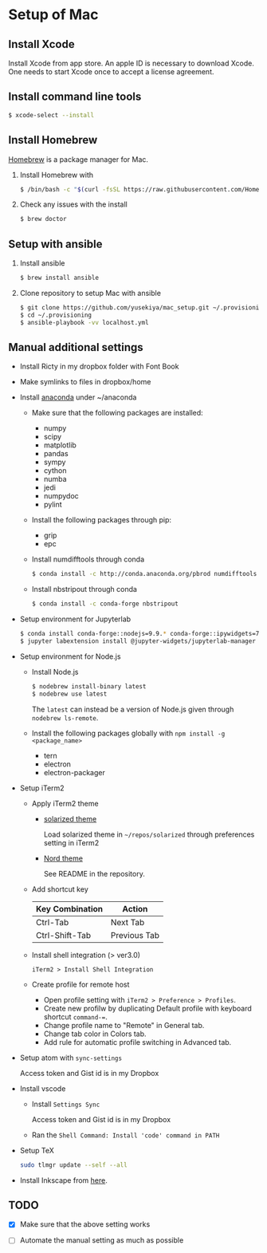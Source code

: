 # Setup of Mac

## Install Xcode

Install Xcode from app store.
An apple ID is necessary to download Xcode.
One needs to start Xcode once to accept a license agreement.


## Install command line tools

``` bash
$ xcode-select --install
```


## Install Homebrew

[Homebrew][1] is a package manager for Mac.

1. Install Homebrew with

   ``` bash
   $ /bin/bash -c "$(curl -fsSL https://raw.githubusercontent.com/Homebrew/install/master/install.sh)"
   ```

2. Check any issues with the install

   ``` bash
   $ brew doctor
   ```

## Setup with ansible

1. Install ansible

   ``` bash
   $ brew install ansible
   ```

2. Clone repository to setup Mac with ansible

   ``` bash
   $ git clone https://github.com/yusekiya/mac_setup.git ~/.provisioning
   $ cd ~/.provisioning
   $ ansible-playbook -vv localhost.yml
   ```


## Manual additional settings

- Install Ricty in my dropbox folder with Font Book
- Make symlinks to files in dropbox/home
- Install [anaconda][2] under ~/anaconda

    - Make sure that the following packages are installed:

        - numpy
        - scipy
        - matplotlib
        - pandas
        - sympy
        - cython
        - numba
        - jedi
        - numpydoc
        - pylint

    - Install the following packages through pip:

        - grip
        - epc

    - Install numdifftools through conda

      ``` bash
      $ conda install -c http://conda.anaconda.org/pbrod numdifftools
      ```

    - Install nbstripout through conda

      ``` bash
      $ conda install -c conda-forge nbstripout
      ```

- Setup environment for Jupyterlab

  ```bash
  $ conda install conda-forge::nodejs=9.9.* conda-forge::ipywidgets=7.2.* conda-forge::jupyterlab=0.32.*
  $ jupyter labextension install @jupyter-widgets/jupyterlab-manager jupyterlab_bokeh
  ```

- Setup environment for Node.js

    - Install Node.js

      ```bash
      $ nodebrew install-binary latest
      $ nodebrew use latest
      ```

      The `latest` can instead be a version of Node.js given through `nodebrew ls-remote`.

    - Install the following packages globally with `npm install -g <package_name>`

        - tern
        - electron
        - electron-packager


- Setup iTerm2

    - Apply iTerm2 theme

        - [solarized theme][3]

          Load solarized theme in `~/repos/solarized` through preferences setting in iTerm2

        - [Nord theme][5]

          See README in the repository.

    - Add shortcut key

      | Key Combination  | Action           |
      |------------------|------------------|
      | Ctrl-Tab         | Next Tab         |
      | Ctrl-Shift-Tab   | Previous Tab     |


    - Install shell integration (> ver3.0)

      `iTerm2 > Install Shell Integration`

    - Create profile for remote host

        - Open profile setting with `iTerm2 > Preference > Profiles`.
        - Create new profilw by duplicating Default profile with keyboard shortcut `command-=`.
        - Change profile name to "Remote" in General tab.
        - Change tab color in Colors tab.
        - Add rule for automatic profile switching in Advanced tab.


- Setup atom with `sync-settings`

  Access token and Gist id is in my Dropbox

- Install vscode

    - Install `Settings Sync`

      Access token and Gist id is in my Dropbox

    - Ran the `Shell Command: Install 'code' command in PATH`

- Setup TeX

  ```bash
  sudo tlmgr update --self --all
  ```

- Install Inkscape from [here][4].

## TODO

- [x] Make sure that the above setting works
- [ ] Automate the manual setting as much as possible


[1]: http://brew.sh/
[2]: https://www.continuum.io/downloads
[3]: https://github.com/altercation/solarized
[4]: https://github.com/caskformula/homebrew-caskformula
[5]: https://github.com/arcticicestudio/nord-iterm2
